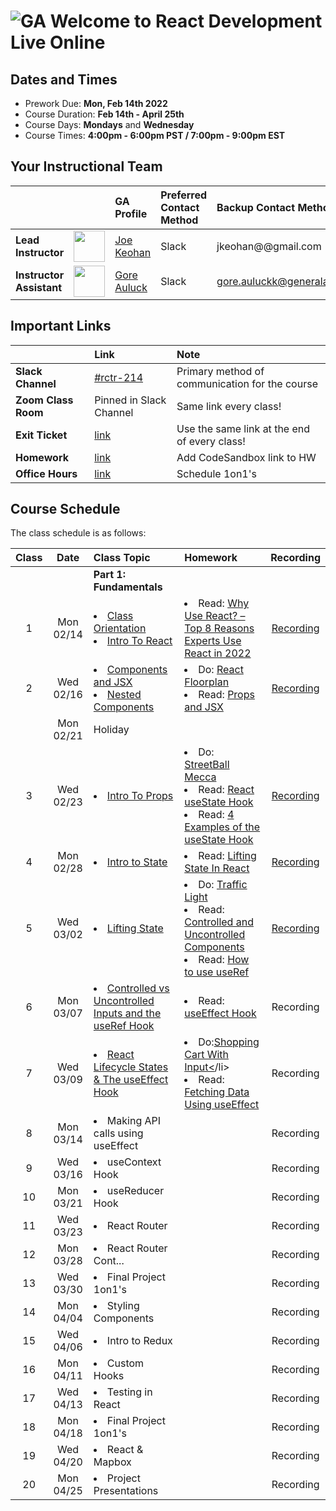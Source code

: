 # ![GA](https://ga-dash.s3.amazonaws.com/production/assets/logo-9f88ae6c9c3871690e33280fcf557f33.png) Welcome to React Development Live Online

## Dates and Times

* Prework Due: **Mon, Feb 14th 2022**
* Course Duration: **Feb 14th - April 25th**
* Course Days: **Mondays** and **Wednesday**
* Course Times: **4:00pm - 6:00pm PST / 7:00pm - 9:00pm EST**

## Your Instructional Team

| | | GA Profile | Preferred Contact Method | Backup Contact Method |
| :--- | :--- | :--- | :--- | :--- |
| **Lead Instructor** | <img src="https://i.imgur.com/QYb5xoN.png" height="50"> | [Joe Keohan](https://generalassemb.ly/instructors/joe-keohan/7866) | Slack | jkeohan@@gmail.com|
| **Instructor Assistant** | <img src="https://i.imgur.com/XcoYK0D.png" height="50"> |[Gore Auluck](https://generalassemb.ly/instructors/nathaniel-stack/22752) | Slack | gore.auluckk@generalassemb.ly|

## Important Links

| | Link | Note |
| :--- | :--- | :--- |
| **Slack Channel** | [#rctr-214]() | Primary method of communication for the course |
| **Zoom Class Room** | Pinned in Slack Channel | Same link every class! |
| **Exit Ticket** | [link](https://forms.gle/gRqsKNL3UXcozRS38) | Use the same link at the end of every class! |
| **Homework** | [link](https://docs.google.com/spreadsheets/d/1d4JVrnePPau9VtGB-aHjp7hE4CijMgGwC0fo45TxaKo/edit#gid=566709901) | Add CodeSandbox link to HW |
| **Office Hours** | [link](https://docs.google.com/spreadsheets/d/1d4JVrnePPau9VtGB-aHjp7hE4CijMgGwC0fo45TxaKo/edit#gid=1977257351) | Schedule 1on1's |

## Course Schedule

The class schedule is as follows:

| Class | Date | Class Topic | Homework | Recording |
| :---: | :---: | :--- | :--- | :---: |
||| **Part 1: Fundamentals** |
| 1  | Mon 02/14 | <li>[Class Orientation](https://github.com/jkeohan/rctr-2-14-22/blob/main/w01d01/orientation.md)</li><li>[Intro To React](https://github.com/jkeohan/rctr-2-14-22/blob/main/w01d01/intro-to-react.md)</li>| <li>Read: [Why Use React? – Top 8 Reasons Experts Use React in 2022](https://www.monocubed.com/why-use-react/)</li>| [Recording](https://generalassembly.zoom.us/rec/share/9vS8Zm_CIJnP3pwR6QEnOlf3qYYjYchWuQvo4HCp1PFbDqClrB1ZCsDOD0Ofnjjb.B8njIJJbEyqfrBaQ)|
| 2  | Wed 02/16 | <li>[Components and JSX](https://github.com/jkeohan/rctr-2-14-22/blob/main/w01d02/components-and-jsx.md)</li><li>[Nested Components](https://github.com/jkeohan/rctr-2-14-22/blob/main/w01d02/nested-compnents.md)</li>| <li>Do: [React Floorplan](https://github.com/jkeohan/rctr-2-14-22/blob/main/homework/w01/react-floorplan.md)</li><li>Read: [Props and JSX](https://www.freecodecamp.org/news/react-components-jsx-props-for-beginners/)</li> | [Recording](https://generalassembly.zoom.us/rec/share/Sa3g-J_-w0dKLnmtINsh14WCzk3NIyCwD6KMjMFv0rxmC9WzLkl6yTqs__dVaDGi.ZLI2xXktRT74Ept7)|
| | Mon 02/21| Holiday |||
|3 | Wed 02/23| <li>[Intro To Props](https://github.com/jkeohan/rctr-2-14-22/blob/main/w02d03/intro-to-props.md)</li>| <li>Do: [StreetBall Mecca](https://github.com/jkeohan/rctr-2-14-22/blob/main/homework/w02/streetball-mecca.md)</li> <li>Read: [React useState Hook](https://www.robinwieruch.de/react-usestate-hook)<li>Read: [4 Examples of the useState Hook](https://daveceddia.com/usestate-hook-examples/)</li>| [Recording](https://generalassembly.zoom.us/rec/share/_-vzAPLn5nlgNn91_PMAdMYBmlnfeGoi4Z6x7Tbajk1Mp_Zc00ALCNccsRg2XlwO.yMd8DCeY0hMIP3Gh)|
|4 | Mon 02/28|<li>[Intro to State](https://github.com/jkeohan/rctr-2-14-22/blob/main/w03d04/intro-to-state.md)</li>| <li>Read: [Lifting State In React](https://www.robinwieruch.de/react-lift-state)</li> |[Recording](https://generalassembly.zoom.us/rec/share/dr_6EzWgHg4Q-wnK0Xr6PpL3lIfVtitSF3A5Qh045GVzQHr3-NQMVplG54CgBtiX.qZG5XrcauWPlrpsA)|
|5 | Wed 03/02|<li>[Lifting State](https://github.com/jkeohan/rctr-2-14-22/blob/main/w03d05/lifting-state.md)</li>|  <li> Do: [Traffic Light](https://github.com/jkeohan/rctr-2-14-22/blob/main/homework/w03/traffic_light.md)</li><li>Read: [Controlled and Uncontrolled Components](https://medium.com/tech-tajawal/controlled-and-uncontrolled-components-in-react-6d5f260b46dd)</li><li>Read: [How to use useRef](https://www.robinwieruch.de/react-ref?utm_campaign=Robin%20Wieruch%20-%20A%20Developer%27s%20Newsletter&utm_medium=email&utm_source=Revue%20newsletter)</li> |[Recording](https://generalassembly.zoom.us/rec/share/-M6JoEqE3WT81HDrYPyr13g8GALhB4gdwgKImJZyV-eBGdNPjW2L3ahl5bMAFYs.xuOyyOzWKo3XD4eA)|
|6 | Mon 03/07|<li>[Controlled vs Uncontrolled Inputs and the useRef Hook](https://github.com/jkeohan/rctr-2-14-22/blob/main/w04d06/controlled-uncontrolled-forms.md)</li>|<li>Read: [useEffect Hook](https://www.robinwieruch.de/react-hooks)</li>|Recording|
|7 | Wed 03/09|<li>[React Lifecycle States & The useEffect Hook](https://github.com/jkeohan/rctr-2-14-22/blob/main/w04d07/intro-to-the-component.lfiecycle.md)</li> | <li> Do:[Shopping Cart With Input<](https://github.com/jkeohan/rctr-2-14-22/blob/main/homework/w04/shoppingCart_with_input.md)/li><li>Read: [Fetching Data Using useEffect](https://www.robinwieruch.de/react-hooks-fetch-data)</li>|Recording|
|8 | Mon 03/14|<li>Making API calls using useEffect</li>||Recording|
|9 | Wed 03/16| <li>useContext Hook</li>||Recording|
|10 | Mon 03/21|<li>useReducer Hook</li>||Recording|
|11 | Wed 03/23|<li>React Router</li>||Recording|
|12 | Mon 03/28|<li>React Router Cont...</li>||Recording|
|13 | Wed 03/30|<li>Final Project 1on1's</li>||Recording|
|14 | Mon 04/04|<li>Styling Components</li>||Recording|
|15 | Wed 04/06|<li>Intro to Redux</li>||Recording|
|16 | Mon 04/11|<li>Custom Hooks</li>||Recording|
|17 | Wed 04/13|<li>Testing in React</li>||Recording|
|18 | Mon 04/18|<li>Final Project 1on1's</li>||Recording|
|19 | Wed 04/20|<li>React & Mapbox</li>||Recording|
|20 | Mon 04/25|<li>Project Presentations</li>||Recording|

<!--  -->

<!-- <li>Read: [D3 & React](https://wattenberger.com/blog/react-and-d3#creating-svg-elements)</li>  -->
